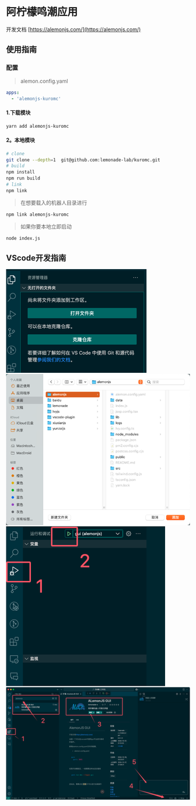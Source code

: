 # 阿柠檬鸣潮应用

开发文档 [https://alemonjs.com/](https://alemonjs.com/)

## 使用指南

### 配置

> alemon.config.yaml

```yaml
apps:
  - 'alemonjs-kuromc'
```

#### 1.下载模块

```sh
yarn add alemonjs-kuromc
```

#### 2。本地模块

```sh
# clone
git clone --depth=1  git@github.com:lemonade-lab/kuromc.git
# build
npm install
npm run build
# link
npm link
```

> 在想要载入的机器人目录进行

```sh
npm link alemonjs-kuromc
```

> 如果你要本地立即启动

```sh
node index.js
```

## VScode开发指南

![step 1](./docs/1.png)
![step 2](./docs/2.png)
![step 3](./docs/3.png)
![step 4](./docs/4.png)
